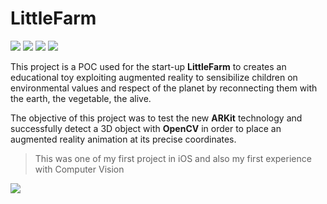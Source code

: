 # LittleFarm
![](https://img.shields.io/badge/swift-4b9-blue.svg)  ![](https://img.shields.io/badge/ios-11-green.svg) ![](https://img.shields.io/badge/arkit-1.0-blue.svg) ![](https://img.shields.io/badge/opencv-3.1.0.1-blue.svg)

This project is a POC used for the start-up __LittleFarm__ to creates an educational toy exploiting augmented reality to sensibilize children on environmental values and respect of the planet by reconnecting them with the earth, the vegetable, the alive.

The objective of this project was to test the new __ARKit__ technology and successfully detect a 3D object with __OpenCV__ in order to place an augmented reality animation at its precise coordinates.


> This was one of my first project in iOS and also my first experience with Computer Vision

![](http://aberrier.odns.fr/littlefarm.gif)
